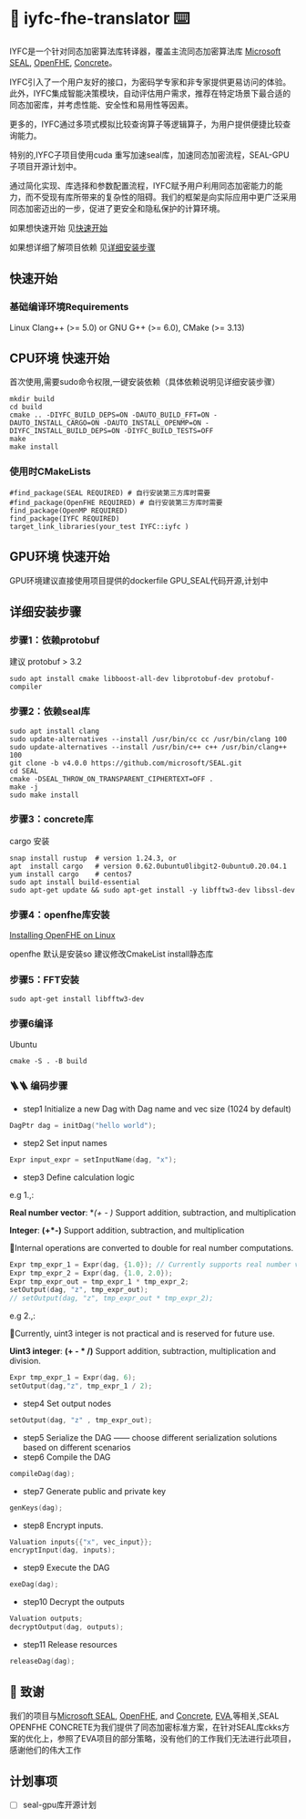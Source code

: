 
#  🤖 iyfc-fhe-translator ⌨️

IYFC是一个针对同态加密算法库转译器，覆盖主流同态加密算法库 [Microsoft SEAL](https://github.com/microsoft/SEAL), [OpenFHE](https://github.com/openfheorg/openfhe-development),  [Concrete](https://github.com/zama-ai/concrete)。

IYFC引入了一个用户友好的接口，为密码学专家和非专家提供更易访问的体验。此外，IYFC集成智能决策模块，自动评估用户需求，推荐在特定场景下最合适的同态加密库，并考虑性能、安全性和易用性等因素。

更多的，IYFC通过多项式模拟比较查询算子等逻辑算子，为用户提供便捷比较查询能力。

特别的,IYFC子项目使用cuda 重写加速seal库，加速同态加密流程，SEAL-GPU子项目开源计划中。

通过简化实现、库选择和参数配置流程，IYFC赋予用户利用同态加密能力的能力，而不受现有库所带来的复杂性的阻碍。我们的框架是向实际应用中更广泛采用同态加密迈出的一步，促进了更安全和隐私保护的计算环境。

如果想快速开始 见[快速开始](#快速开始)

如果想详细了解项目依赖 见[详细安装步骤](#详细安装步骤)

## 快速开始

### 基础编译环境Requirements

Linux Clang++ (>= 5.0) or GNU G++ (>= 6.0), CMake (>= 3.13)

## CPU环境 快速开始

首次使用,需要sudo命令权限,一键安装依赖（具体依赖说明见详细安装步骤）

```shell
mkdir build
cd build
cmake .. -DIYFC_BUILD_DEPS=ON -DAUTO_BUILD_FFT=ON -DAUTO_INSTALL_CARGO=ON -DAUTO_INSTALL_OPENMP=ON -DIYFC_INSTALL_BUILD_DEPS=ON -DIYFC_BUILD_TESTS=OFF
make 
make install
```

### 使用时CMakeLists

```shell
#find_package(SEAL REQUIRED) # 自行安装第三方库时需要
#find_package(OpenFHE REQUIRED) # 自行安装第三方库时需要
find_package(OpenMP REQUIRED)
find_package(IYFC REQUIRED)
target_link_libraries(your_test IYFC::iyfc )
```

## GPU环境 快速开始

GPU环境建议直接使用项目提供的dockerfile
GPU_SEAL代码开源,计划中

## 详细安装步骤

### 步骤1：依赖protobuf

建议 protobuf > 3.2

```shell
sudo apt install cmake libboost-all-dev libprotobuf-dev protobuf-compiler
```

### 步骤2：依赖seal库

```shell
sudo apt install clang
sudo update-alternatives --install /usr/bin/cc cc /usr/bin/clang 100
sudo update-alternatives --install /usr/bin/c++ c++ /usr/bin/clang++ 100
git clone -b v4.0.0 https://github.com/microsoft/SEAL.git
cd SEAL
cmake -DSEAL_THROW_ON_TRANSPARENT_CIPHERTEXT=OFF .
make -j
sudo make install
```

### 步骤3：concrete库

cargo 安装

```shell
snap install rustup  # version 1.24.3, or
apt  install cargo   # version 0.62.0ubuntu0libgit2-0ubuntu0.20.04.1
yum install cargo    # centos7
sudo apt install build-essential
sudo apt-get update && sudo apt-get install -y libfftw3-dev libssl-dev
```

### 步骤4：openfhe库安装

[Installing OpenFHE on Linux](https://openfhe-development.readthedocs.io/en/latest/sphinx_rsts/intro/installation/linux.html)

openfhe 默认是安装so  建议修改CmakeList install静态库

### 步骤5：FFT安装

```shell
sudo apt-get install libfftw3-dev
```

### 步骤6编译

Ubuntu

```shell
cmake -S . -B build
```

### 🪜🪜 编码步骤

* step1  Initialize a new Dag with Dag name and vec size (1024 by default)

```cpp
DagPtr dag = initDag("hello world");
```

* step2  Set input names

```cpp
Expr input_expr = setInputName(dag, "x");
```

* step3  Define calculation logic

e.g 1.,:

**Real number vector**: **(+ - *)** Support addition, subtraction, and multiplication

**Integer**: **(+*-)** Support addition, subtraction, and multiplication

📢Internal operations are converted to double for real number computations.

```cpp
Expr tmp_expr_1 = Expr(dag, {1.0}); // Currently supports real number vectors
Expr tmp_expr_2 = Expr(dag, {1.0, 2.0});
Expr tmp_expr_out = tmp_expr_1 * tmp_expr_2;
setOutput(dag, "z", tmp_expr_out);
// setOutput(dag, "z", tmp_expr_out * tmp_expr_2);
```

e.g 2.,:

📢Currently, uint3 integer is not practical and is reserved for future use. 

**Uint3 integer**: **(+ - * /)** Support addition, subtraction, multiplication and division.

```cpp
Expr tmp_expr_1 = Expr(dag, 6);
setOutput(dag,"z", tmp_expr_1 / 2);
```

* step4  Set output nodes


```cpp
setOutput(dag, "z" , tmp_expr_out);
```

* step5  Serialize the DAG —— choose different serialization solutions based on different scenarios
* step6  Compile the DAG

```cpp
compileDag(dag);
```

* step7  Generate public and private key

```cpp
genKeys(dag);
```

* step8  Encrypt inputs.

```cpp
Valuation inputs{{"x", vec_input}};
encryptInput(dag, inputs);
```

* step9  Execute the DAG

```cpp
exeDag(dag);
```

* step10  Decrypt the outputs

```cpp
Valuation outputs;
decryptOutput(dag, outputs);
```

* step11  Release resources

```cpp
releaseDag(dag);
```

## 💐 致谢

我们的项目与[Microsoft SEAL](https://github.com/microsoft/SEAL), [OpenFHE](https://github.com/openfheorg/openfhe-development), and [Concrete](https://github.com/zama-ai/concrete), [EVA](https://github.com/microsoft/EVA/tree/main/eva),等相关,SEAL OPENFHE CONCRETE为我们提供了同态加密标准方案，在针对SEAL库ckks方案的优化上，参照了EVA项目的部分策略，没有他们的工作我们无法进行此项目，感谢他们的伟大工作

## 计划事项

-[ ] seal-gpu库开源计划
